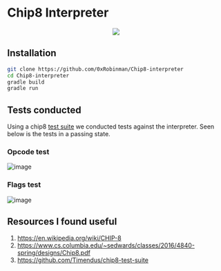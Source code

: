 # Chip8 Interpreter
<p align="center">


<img src="https://github.com/user-attachments/assets/c67b275d-7eb0-42cf-8b64-4f4bafe69155">

</p>


## Installation

```bash
git clone https://github.com/0xRobinman/Chip8-interpreter
cd Chip8-interpreter
gradle build
gradle run
```

## Tests conducted

Using a chip8 <a href="https://github.com/Timendus/chip8-test-suite">test suite</a> we conducted tests against the interpreter. Seen below is the tests in a passing state.

### Opcode test

![image](https://github.com/user-attachments/assets/6c2a8e2c-c08a-4332-91f3-d62559529876)

### Flags test

![image](https://github.com/user-attachments/assets/ae5498bd-7369-4808-b703-3e8b49a97c9d)

## Resources I found useful

1. https://en.wikipedia.org/wiki/CHIP-8
2. https://www.cs.columbia.edu/~sedwards/classes/2016/4840-spring/designs/Chip8.pdf
3. https://github.com/Timendus/chip8-test-suite
